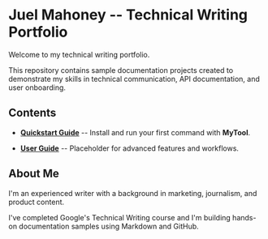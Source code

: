# Juel Mahoney -- Technical Writing Portfolio

Welcome to my technical writing portfolio.  

This repository contains sample documentation projects created to demonstrate my skills in technical communication, API documentation, and user onboarding.

## Contents

- **[Quickstart Guide](Quickstart.md)** -- Install and run your first command with **MyTool**.

- **[User Guide](user-guide.md)** -- Placeholder for advanced features and workflows.

## About Me

I'm an experienced writer with a background in marketing, journalism, and product content.  

I've completed Google's Technical Writing course and I'm building hands-on documentation samples using Markdown and GitHub.

